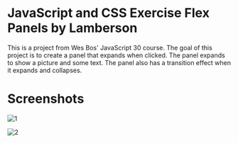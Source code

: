 # JavaScript and CSS Exercise Flex Panels by Lamberson

This is a project from Wes Bos' JavaScript 30 course. The goal of this project is to create a panel that expands when clicked. The panel expands to show a picture and some text. The panel also has a transition effect when it expands and collapses.    

# Screenshots

![1](https://user-images.githubusercontent.com/73862428/216833507-5f9f9a91-1b72-474a-baa2-b3e37b260ace.png)

![2](https://user-images.githubusercontent.com/73862428/216833511-ba82aadd-83eb-406b-aa73-17f207f056c6.png)
